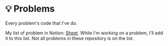# 💡 Problems

Every problem's code that I've do.

My list of problem in Notion: [Sheet](https://endurable-pest-98c.notion.site/46967f63f07c456ba75de985f227c054?v=d945287b59dd4ca0abf39c1999280af8). While I'm working on a problem, I'll add it to this list. Not all problems in these repository is on the list.
